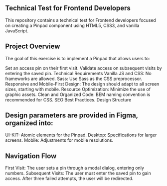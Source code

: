 ## Technical Test for Frontend Developers
This repository contains a technical test for Frontend developers focused on creating a Pinpad component using HTML5, CSS3, and vanilla JavaScript.

## Project Overview 
The goal of this exercise is to implement a Pinpad that allows users to:

Set an access pin on their first visit.
Validate access on subsequent visits by entering the saved pin.
Technical Requirements
Vanilla JS and CSS: No frameworks are allowed.
Sass: Use Sass as the CSS preprocessor.
Responsive and Mobile-First Design: The design should adapt to all screen sizes, starting with mobile.
Resource Optimization: Minimize the use of graphic assets.
Clean and Organized Code: BEM naming convention is recommended for CSS.
SEO Best Practices.
Design Structure

## Design parameters are provided in Figma, organized into:
UI-KIT: Atomic elements for the Pinpad.
Desktop: Specifications for larger screens.
Mobile: Adjustments for mobile resolutions.

## Navigation Flow
First Visit: The user sets a pin through a modal dialog, entering only numbers.
Subsequent Visits: The user must enter the saved pin to gain access. After three failed attempts, the user will be redirected.
